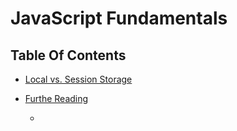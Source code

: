 # JavaScript Fundamentals

## Table Of Contents

- [Local vs. Session Storage](https://github.com/nyangweso-rodgers/JavaScript_Projects/tree/main/JavaScript_Fundamentals/Local-vs-Session-Storage)

- [Furthe Reading]()
    - []()